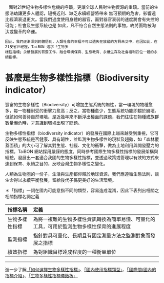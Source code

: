    
    面對21世紀生物多樣性危機的呼籲，更讓全球人民對生物資源的重鎮。當前的生態浩劫讓更多人體認，短視近利、缺乏永續經營將帶來
    無可預期的危害，影響遠比經濟衰退更大。當我們過度使用身體的器官，面對器官衰弱的速度將會有失控的可能；社會及生態系統也是
    如此，凡不符合自然生態法則的事物，終將面臨被淘汰或變革的命運。
    
    因此，我們逐漸深刻的體悟到，人類社會的幸福不可以遺失在放縱的方興未艾中，也因如此，在21反省世紀裡，TaiBON 追求「生物多
    樣性指標」永續發展的首要工作，融合環境保育、生態教育、永續生存及社會福利四位一體的永續指標。 
    
        
# 甚麼是生物多樣性指標（Biodiversity indicator）

豐富的生物多樣性（Biodiversity）可增加生態系統的韌性，當一環境的物種愈多，每一物種耐受的衝擊力愈高；反之，當物種愈少，生態系統功能即趨於崩壞。但該如何善待自然環境，是近幾年來不斷浮出檯面的課題，我們往往在物種或族群數量瀕危時，才意識到環境出現了問題。

生物多樣性指標（biodiversity indicator）的發展在國際上越來越受到重視，它可反映生態系統是否健康、具有韌性，並監測生物多樣性的現狀及趨勢，如「森林覆蓋面積」的大小可了解其對生態、社經、文化的衝擊，做為土地利用與開發壓力的指標。TaiBON 網站採用嚴謹的態度，同時參考國際生物多樣性指標的發展架構與經驗，發展出一套適合我國的生物多樣性指標，並透過政策或管理以有效的方式來達到保育、永續之目的，反映台灣生物多樣性之變化。

人類為生物圈的一份子，生活與生產都仰賴於地球資源，我們應遵循生態法則，讓生命得以永續平衡發展，留給後代子孫更美好的生活環境。

＊「指標」一詞在國內可能意指不同的類型，容易造成混淆，因此下表列出相關之相關指標名詞定義

| 指標名稱          | 定義                                                                                          |
| :---------------- |:-------------------------------------------------------------------------------------------   |
| 生物多樣性指標    |  為將一複雜的生物多樣性資訊轉換為簡單易懂、可量化的工具，可用於監測生物多樣性保育的進展程度   |
| 監測指標          |  指針對具可量化、長期且有固定測量方法之監測對象而發展之指標                                   |
| 績效指標          |  為對組織目標達成程度的一種衡量單位                                                           |





______________________________________________________________________________________________________________________________________
進一步了解[「如何選擇生物多樣性指標」](https://github.com/TaiBON/portal_webpages/blob/master/Indicator/How%20choose.md)、[「國內使用指標類型」]()、[「國際間/國內的指標介紹」]()、[「生物多樣性指標儀錶板」](https://github.com/TaiBON/portal_webpages/blob/master/Indicator/Dashboard.md)
